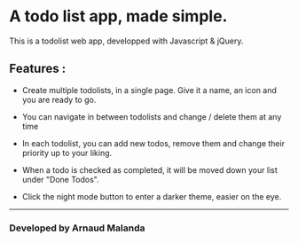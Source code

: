 # A todo list app, made simple.

This is a todolist web app, developped with Javascript & jQuery.

## Features :

  * Create multiple todolists, in a single page. Give it a name, an icon and you are ready to go. 
  
  * You can navigate in between todolists and change / delete them at any time
  
  * In each todolist, you can add new todos, remove them and change their priority up to your liking.
  
  * When a todo is checked as completed, it will be moved down your list under "Done Todos".
  
  * Click the night mode button to enter a darker theme, easier on the eye.

- - - -

### Developed by Arnaud Malanda
